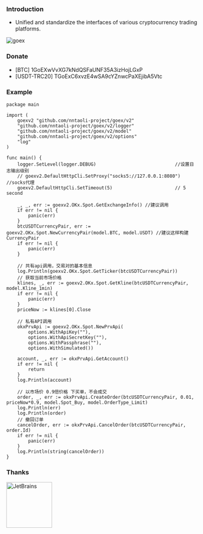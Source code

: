 ### Introduction
* Unified and standardize the interfaces of various cryptocurrency trading platforms.

![goex](goex_struct.png)

### Donate
* [BTC] 1GoEXwVvXG7kNdQSFaUNF35A3izHojLGxP
* [USDT-TRC20] TGoExC6xvzE4wSA9cYZnwcPaXEjibA5Vtc

### Example

```golang
package main

import (
	goexv2 "github.com/nntaoli-project/goex/v2"
	"github.com/nntaoli-project/goex/v2/logger"
	"github.com/nntaoli-project/goex/v2/model"
	"github.com/nntaoli-project/goex/v2/options"
	"log"
)

func main() {
	logger.SetLevel(logger.DEBUG)                             //设置日志输出级别
	// goexv2.DefaultHttpCli.SetProxy("socks5://127.0.0.1:8080") //socks代理
	goexv2.DefaultHttpCli.SetTimeout(5)                       // 5 second

	_, _, err := goexv2.OKx.Spot.GetExchangeInfo() //建议调用
	if err != nil {
		panic(err)
	}
	btcUSDTCurrencyPair, err := goexv2.OKx.Spot.NewCurrencyPair(model.BTC, model.USDT) //建议这样构建CurrencyPair
	if err != nil {
		panic(err)
	}

	// 共有api调用，交易对的基本信息
	log.Println(goexv2.OKx.Spot.GetTicker(btcUSDTCurrencyPair))
	// 获取当前市场价格
	klines, _, err := goexv2.OKx.Spot.GetKline(btcUSDTCurrencyPair, model.Kline_1min)
	if err != nil {
		panic(err)
	}
	priceNow := klines[0].Close

	// 私有API调用
	okxPrvApi := goexv2.OKx.Spot.NewPrvApi(
		options.WithApiKey(""),
		options.WithApiSecretKey(""),
		options.WithPassphrase(""),
		options.WithSimulated())

	account, _, err := okxPrvApi.GetAccount()
	if err != nil {
		return
	}
	log.Println(account)
	
	// 以市场价 0.9倍价格 下买单，不会成交
	order, _, err := okxPrvApi.CreateOrder(btcUSDTCurrencyPair, 0.01, priceNow*0.9, model.Spot_Buy, model.OrderType_Limit)
	log.Println(err)
	log.Println(order)
	// 撤回订单
	cancelOrder, err := okxPrvApi.CancelOrder(btcUSDTCurrencyPair, order.Id)
	if err != nil {
		panic(err)
	}
	log.Println(string(cancelOrder))
}

```

### Thanks
<a href="https://www.jetbrains.com/?from=goex"><img src="https://account.jetbrains.com/static/images/jetbrains-logo-inv.svg" height="120" alt="JetBrains"/></a>

